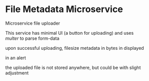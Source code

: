 File Metadata Microservice
==========================

Microservice file uploader

This service has minimal UI (a button for uploading) and uses  
*multer* to parse form-data

upon successful uploading, filesize metadata in bytes in displayed

in an alert

the uploaded file is not stored anywhere, but could be with slight adjustment